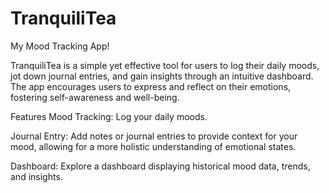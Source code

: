 # TranquiliTea
My Mood Tracking App! 

TranquiliTea is a simple yet effective tool for users to log their daily moods, jot down journal entries, and gain insights through an intuitive dashboard. The app encourages users to express and reflect on their emotions, fostering self-awareness and well-being.

Features
Mood Tracking: Log your daily moods.

Journal Entry: Add notes or journal entries to provide context for your mood, allowing for a more holistic understanding of emotional states.

Dashboard: Explore a dashboard displaying historical mood data, trends, and insights.
